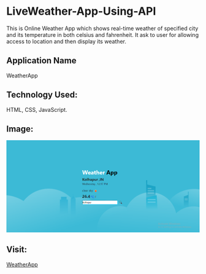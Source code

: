 # LiveWeather-App-Using-API

This is Online Weather App which shows real-time weather of specified city and its temperature in both celsius and fahrenheit. It ask to user for allowing access to location and then display its weather. 

## Application Name

 WeatherApp

## Technology Used:

HTML, CSS, JavaScript.

## Image:
![Drag Racing](images/homepage.png)

## Visit:
[WeatherApp](https://aadeshnichite.github.io/LiveWeather-App-Using-API/)
